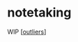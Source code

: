 # notetaking

WIP [[outliers]]

[//begin]: # "Autogenerated link references for markdown compatibility"
[outliers]: outliers "outliers"
[//end]: # "Autogenerated link references"